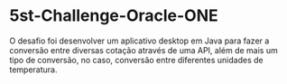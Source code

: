 # 5st-Challenge-Oracle-ONE
O desafio foi desenvolver um aplicativo desktop em Java para fazer a conversão entre diversas cotação através de uma API, além de mais um tipo de conversão, no caso, conversão entre diferentes unidades de temperatura.
